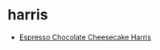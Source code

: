 # harris

 * [Espresso Chocolate Cheesecake Harris](index/e/espresso-chocolate-cheesecake-harris-14248.json)
